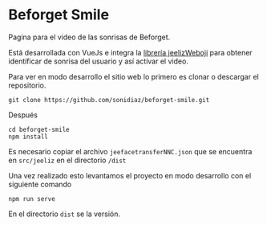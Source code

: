 # Beforget Smile

Pagina para el video de las sonrisas de Beforget.

Está desarrollada con VueJs e integra la [librería jeelizWeboji](https://github.com/jeeliz/jeelizWeboji) para obtener identificar de sonrisa del usuario y así activar el video.

Para ver en modo desarrollo el sitio web lo primero es clonar o descargar el repositorio.

    git clone https://github.com/sonidiaz/beforget-smile.git

Después

    cd beforget-smile
    npm install

Es necesario copiar el archivo `jeefacetransferNNC.json` que se encuentra en `src/jeeliz` en el directorio `/dist`

Una vez realizado esto levantamos el proyecto en modo desarrollo con el siguiente comando

    npm run serve

En el directorio `dist` se la versión.